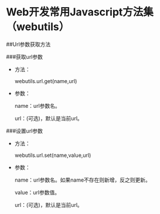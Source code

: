 Web开发常用Javascript方法集（webutils）
==========================

##Url参数获取方法

###获取url参数

* 方法：

  webutils.url.get(name,url)

* 参数：

  name：url参数名。

  url：(可选)，默认是当前url。

###设置url参数

* 方法：

  webutils.url.set(name,value,url)

* 参数：

  name：url参数名。如果name不存在则新增，反之则更新。

  value：url参数值。

  url：(可选)，默认是当前url。



